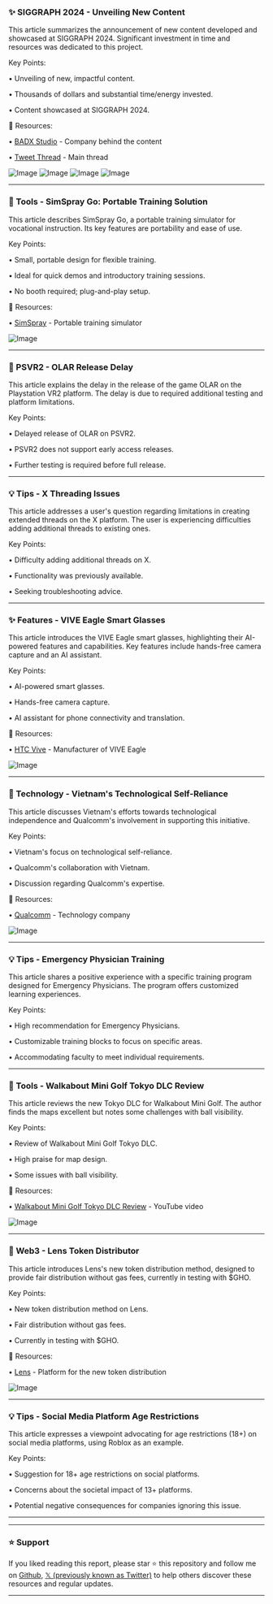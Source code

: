 ### ✨ SIGGRAPH 2024 - Unveiling New Content

This article summarizes the announcement of new content developed and showcased at SIGGRAPH 2024.  Significant investment in time and resources was dedicated to this project.

Key Points:

• Unveiling of new, impactful content.


• Thousands of dollars and substantial time/energy invested.


• Content showcased at SIGGRAPH 2024.


🔗 Resources:

• [BADX Studio](https://x.com/badxstudio) - Company behind the content


• [Tweet Thread](https://x.com/badxstudio/status/1956458915841052976) - Main thread


![Image](https://pbs.twimg.com/media/Gya85WvaoAAWj2K?format=jpg&name=360x360)
![Image](https://pbs.twimg.com/media/Gya85WraIAA0aZ-?format=jpg&name=360x360)
![Image](https://pbs.twimg.com/media/Gya85Wqb0AEgWkF?format=jpg&name=small)
![Image](https://pbs.twimg.com/media/Gya85WtacAAp0Iv?format=jpg&name=small)



---

### 🚀 Tools - SimSpray Go: Portable Training Solution

This article describes SimSpray Go, a portable training simulator for vocational instruction.  Its key features are portability and ease of use.

Key Points:

• Small, portable design for flexible training.


• Ideal for quick demos and introductory training sessions.


• No booth required; plug-and-play setup.


🔗 Resources:

• [SimSpray](http://simspray.net) - Portable training simulator


![Image](https://pbs.twimg.com/amplify_video_thumb/1956455610033094656/img/j6rNS2Bt0xm8NyqA.jpg)



---

### 🤖 PSVR2 - OLAR Release Delay

This article explains the delay in the release of the game OLAR on the Playstation VR2 platform. The delay is due to required additional testing and platform limitations.

Key Points:

• Delayed release of OLAR on PSVR2.


• PSVR2 does not support early access releases.


• Further testing is required before full release.



---

### 💡 Tips - X Threading Issues

This article addresses a user's question regarding limitations in creating extended threads on the X platform.  The user is experiencing difficulties adding additional threads to existing ones.

Key Points:

• Difficulty adding additional threads on X.


• Functionality was previously available.


• Seeking troubleshooting advice.


---

### ✨ Features - VIVE Eagle Smart Glasses

This article introduces the VIVE Eagle smart glasses, highlighting their AI-powered features and capabilities.  Key features include hands-free camera capture and an AI assistant.

Key Points:

• AI-powered smart glasses.


• Hands-free camera capture.


• AI assistant for phone connectivity and translation.


🔗 Resources:

• [HTC Vive](https://x.com/htcvive) - Manufacturer of VIVE Eagle


![Image](https://pbs.twimg.com/ext_tw_video_thumb/1956391737850564608/pu/img/enb39O9TP5K4hYG_.jpg)


---

### 🤖 Technology - Vietnam's Technological Self-Reliance

This article discusses Vietnam's efforts towards technological independence and Qualcomm's involvement in supporting this initiative.

Key Points:

• Vietnam's focus on technological self-reliance.


• Qualcomm's collaboration with Vietnam.


• Discussion regarding Qualcomm's expertise.


🔗 Resources:

• [Qualcomm](https://x.com/Qualcomm) - Technology company


![Image](https://pbs.twimg.com/media/GyZc4Rab0AAmhDf?format=jpg&name=small)


---

### 💡 Tips - Emergency Physician Training

This article shares a positive experience with a specific training program designed for Emergency Physicians. The program offers customized learning experiences.

Key Points:

• High recommendation for Emergency Physicians.


• Customizable training blocks to focus on specific areas.


• Accommodating faculty to meet individual requirements.



---

### 🚀 Tools - Walkabout Mini Golf Tokyo DLC Review

This article reviews the new Tokyo DLC for Walkabout Mini Golf. The author finds the maps excellent but notes some challenges with ball visibility.

Key Points:

• Review of Walkabout Mini Golf Tokyo DLC.


• High praise for map design.


• Some issues with ball visibility.


🔗 Resources:

• [Walkabout Mini Golf Tokyo DLC Review](https://youtu.be/Gf3mOzPxXI0) - YouTube video


![Image](https://pbs.twimg.com/tweet_video_thumb/GyZdKecWkAI4ukj.jpg)


---

### 🤖 Web3 - Lens Token Distributor

This article introduces Lens's new token distribution method, designed to provide fair distribution without gas fees, currently in testing with $GHO.

Key Points:

• New token distribution method on Lens.


• Fair distribution without gas fees.


• Currently in testing with $GHO.


🔗 Resources:

• [Lens](https://x.com/LC) - Platform for the new token distribution


![Image](https://pbs.twimg.com/media/GyYY-E7a4AUialg?format=jpg&name=small)


---

### 💡 Tips - Social Media Platform Age Restrictions

This article expresses a viewpoint advocating for age restrictions (18+) on social media platforms, using Roblox as an example.

Key Points:

• Suggestion for 18+ age restrictions on social platforms.


• Concerns about the societal impact of 13+ platforms.


• Potential negative consequences for companies ignoring this issue.



---


---

### ⭐️ Support

If you liked reading this report, please star ⭐️ this repository and follow me on [Github](https://github.com/Drix10), [𝕏 (previously known as Twitter)](https://x.com/DRIX_10_) to help others discover these resources and regular updates.

---